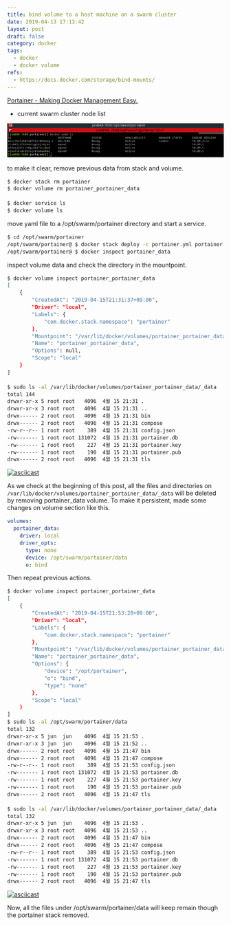 ```yaml
---
title: bind volume to a host machine on a swarm cluster
date: 2019-04-13 17:13:42
layout: post
draft: false
category: docker
tags:
  - docker
  - docker volume
refs:
  - https://docs.docker.com/storage/bind-mounts/ 
---
```


[Portainer - Making Docker Management Easy.](/docker/2019/04/02/portainer-making-docker-management-easy)

- current swarm cluster node list

![node-list](./node-list.png)

to make it clear, remove previous data from stack and volume.

```bash
$ docker stack rm portainer
$ docker volume rm portainer_portainer_data

$ docker service ls
$ docker volume ls
```

move yaml file to a /opt/swarm/portainer directory and start a service.  

```bash
$ cd /opt/swarm/portainer
/opt/swarm/portainer@ $ docker stack deploy -c portainer.yml portainer
/opt/swarm/portainer@ $ docker inspect portainer_data
```

inspect volume data and check the directory in the mountpoint.

```bash
$ docker volume inspect portainer_portainer_data 
[
    {
        "CreatedAt": "2019-04-15T21:31:37+09:00",
        "Driver": "local",
        "Labels": {
            "com.docker.stack.namespace": "portainer"
        },
        "Mountpoint": "/var/lib/docker/volumes/portainer_portainer_data/_data",
        "Name": "portainer_portainer_data",
        "Options": null,
        "Scope": "local"
    }
]

$ sudo ls -al /var/lib/docker/volumes/portainer_portainer_data/_data
total 144
drwxr-xr-x 5 root root   4096  4월 15 21:31 .
drwxr-xr-x 3 root root   4096  4월 15 21:31 ..
drwx------ 2 root root   4096  4월 15 21:31 bin
drwx------ 2 root root   4096  4월 15 21:31 compose
-rw-r--r-- 1 root root    389  4월 15 21:31 config.json
-rw------- 1 root root 131072  4월 15 21:31 portainer.db
-rw------- 1 root root    227  4월 15 21:31 portainer.key
-rw------- 1 root root    190  4월 15 21:31 portainer.pub
drwx------ 2 root root   4096  4월 15 21:31 tls
```

[![asciicast](https://asciinema.org/a/8hDRpZTQoKrFOqkn3Bn3JRvMy.svg)](https://asciinema.org/a/8hDRpZTQoKrFOqkn3Bn3JRvMy)


As we check at the beginning of this post, all the files and directories on `/var/lib/docker/volumes/portainer_portainer_data/_data` will be deleted by removing portainer_data volume. 
To make it persistent, made some changes on volume section like this.

```yaml
volumes:
  portainer_data:
    driver: local
    driver_opts:
      type: none
      device: /opt/swarm/portainer/data
      o: bind
```

Then repeat previous actions.

```bash
$ docker volume inspect portainer_portainer_data
[
    {
        "CreatedAt": "2019-04-15T21:53:20+09:00",
        "Driver": "local",
        "Labels": {
            "com.docker.stack.namespace": "portainer"
        },
        "Mountpoint": "/var/lib/docker/volumes/portainer_portainer_data/_data",
        "Name": "portainer_portainer_data",
        "Options": {
            "device": "/opt/portainer",
            "o": "bind",
            "type": "none"
        },
        "Scope": "local"
    }
]
$ sudo ls -al /opt/swarm/portainer/data
total 132
drwxr-xr-x 5 jun  jun    4096  4월 15 21:53 .
drwxr-xr-x 3 jun  jun    4096  4월 15 21:52 ..
drwx------ 2 root root   4096  4월 15 21:47 bin
drwx------ 2 root root   4096  4월 15 21:47 compose
-rw-r--r-- 1 root root    389  4월 15 21:53 config.json
-rw------- 1 root root 131072  4월 15 21:53 portainer.db
-rw------- 1 root root    227  4월 15 21:53 portainer.key
-rw------- 1 root root    190  4월 15 21:53 portainer.pub
drwx------ 2 root root   4096  4월 15 21:47 tls

$ sudo ls -al /var/lib/docker/volumes/portainer_portainer_data/_data
total 132
drwxr-xr-x 5 jun  jun    4096  4월 15 21:53 .
drwxr-xr-x 3 root root   4096  4월 15 21:53 ..
drwx------ 2 root root   4096  4월 15 21:47 bin
drwx------ 2 root root   4096  4월 15 21:47 compose
-rw-r--r-- 1 root root    389  4월 15 21:53 config.json
-rw------- 1 root root 131072  4월 15 21:53 portainer.db
-rw------- 1 root root    227  4월 15 21:53 portainer.key
-rw------- 1 root root    190  4월 15 21:53 portainer.pub
drwx------ 2 root root   4096  4월 15 21:47 tls
```

[![asciicast](https://asciinema.org/a/54KATbTzY3viIg7shXQkTW5K8.svg)](https://asciinema.org/a/54KATbTzY3viIg7shXQkTW5K8)

Now, all the files under /opt/swarm/portainer/data will keep remain though the portainer stack removed. 